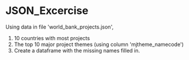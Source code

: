 # JSON_Excercise
Using data in file 'world_bank_projects.json',
1. 10 countries with most projects
2. The top 10 major project themes (using column 'mjtheme_namecode')
3. Create a dataframe with the missing names filled in.
